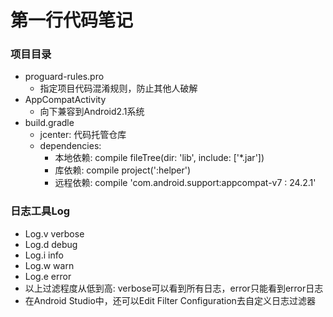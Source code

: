 # 第一行代码笔记

### 项目目录

* proguard-rules.pro
  * 指定项目代码混淆规则，防止其他人破解
* AppCompatActivity
  * 向下兼容到Android2.1系统
* build.gradle
  * jcenter:	代码托管仓库
  * dependencies:	
    * 本地依赖: compile fileTree(dir: 'lib', include: ['*.jar'])
    * 库依赖: compile project(':helper')
    * 远程依赖: compile 'com.android.support:appcompat-v7 : 24.2.1'

### 日志工具Log

* Log.v    verbose 
* Log.d   debug
* Log.i    info
* Log.w  warn
* Log.e   error
* 以上过滤程度从低到高: verbose可以看到所有日志，error只能看到error日志
* 在Android Studio中，还可以Edit Filter Configuration去自定义日志过滤器